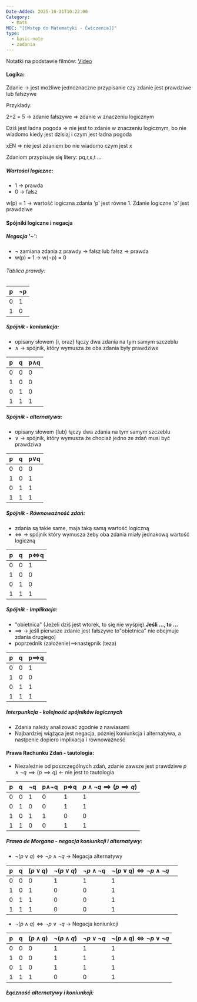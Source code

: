 ```yaml
---
Date-Added: 2025-10-21T10:22:00
Category:
  - Math
MOC: "[[Wstęp do Matematyki - Ćwiczenia]]"
type:
  - basic-note
  - zadania
---
```

Notatki na podstawie filmów:
[Video](https://www.youtube.com/watch?v=Wf9wBm2j5oo&list=PLn4jDcZVwTZ7OD2_SiPI2ywiUJq_jdYig)
#### Logika:
Zdanie -> jest możliwe jednoznaczne przypisanie czy zdanie jest prawdziwe lub fałszywe

Przykłady:

2+2 = 5 -> zdanie fałszywe => zdanie w znaczeniu logicznym

Dziś jest ładna pogoda => nie jest to zdanie w znaczeniu logicznym, bo nie wiadomo kiedy jest dzisiaj i czym jest ładna pogoda

xEN => nie jest zdaniem bo nie wiadomo czym jest x

Zdaniom przypisuje się litery: pq,r,s,t ...
##### Wartości logiczne:
- 1 -> prawda
- 0 -> fałsz

w(p) = 1 -> wartość logiczna zdania 'p' jest równe 1. Zdanie logiczne 'p' jest prawdziwe

#### Spójniki logiczne i negacja

##### Negacja '~':
 -  $\neg$ zamiana zdania z prawdy -> fałsz lub fałsz -> prawda
 - w(p) = 1 -> w($\neg$p) = 0
###### Tablica prawdy:
 

| p   | $\neg$p |
| --- | ------- |
| 0   | 1       |
| 1   | 0       |

##### Spójnik - koniunkcja:
- opisany słowem {i, oraz} łączy dwa zdania na tym samym szczeblu
- $\land$ -> spójnik, który wymusza że oba zdania były prawdziwe

| p   | q   | p$\land$q |
| --- | --- | --------- |
| 0   | 0   | 0         |
| 1   | 0   | 0         |
| 0   | 1   | 0         |
| 1   | 1   | 1         |
##### Spójnik - alternatywa:
- opisany słowem {lub} łączy dwa zdania na tym samym szczeblu
- $\lor$ -> spójnik, który wymusza że chociaż jedno ze zdań musi być prawdziwa

| p   | q   | p$\lor$q |
| --- | --- | -------- |
| 0   | 0   | 0        |
| 1   | 0   | 1        |
| 0   | 1   | 1        |
| 1   | 1   | 1        |
##### Spójnik - Równoważność zdań:
- zdania są takie same, maja taką samą wartość logiczną
- <=> -> spójnik który wymusza żeby oba zdania miały jednakową wartość logiczną

| p   | q   | p$\iff$q |
| --- | --- | -------- |
| 0   | 0   | 1        |
| 1   | 0   | 0        |
| 0   | 1   | 0        |
| 1   | 1   | 1        |
##### Spójnik - Implikacja:
- "obietnica" (Jeżeli dziś jest wtorek, to się nie wyśpię).**Jeśli ..., to ...**
- $\implies$ -> jeśli pierwsze zdanie jest fałszywe to"obietnica" nie obejmuje zdania drugiego)
- poprzednik (założenie)$\implies$następnik (teza)

| p   | q   | p$\implies$q |
| --- | --- | ------------ |
| 0   | 0   | 1            |
| 1   | 0   | 0            |
| 0   | 1   | 1            |
| 1   | 1   | 1            |
##### Interpunkcja - kolejność spójników logicznych
 - Zdania należy analizować zgodnie z nawiasami
 - Najbardziej wiążąca jest negacja, póżniej koniunkcja i alternatywa, a nastpenie dopiero implikacja i równoważność
 

#### Prawa Rachunku Zdań - tautologia:
- Niezależnie od poszczególnych zdań, zdanie zawsze jest prawdziwe
$p\land \neg q \implies (p \implies q)$ <- nie jest to tautologia

| p   | q   | $\neg$q | p$\land \neg$q | p=>q | $p\land \neg q \implies (p \implies q)$ |
| --- | --- | ------- | -------------- | ---- | --------------------------------------- |
| 0   | 0   | 1       | 0              | 1    | 1                                       |
| 0   | 1   | 0       | 0              | 1    | 1                                       |
| 1   | 0   | 1       | 1              | 0    | 0                                       |
| 1   | 1   | 0       | 0              | 1    | 1                                       |
##### Prawa de Morgana - negacja koniunkcji i alternatywy:
- $\neg (p\lor q)\iff \neg p\land \neg q$ -> Negacja alternatywy

| p   | q   | $(p\lor q)$ | $\neg (p\lor q)$ | $\neg p\land \neg q$ | $\neg (p\lor q)\iff \neg p\land \neg q$ |     |
| --- | --- | ----------- | ---------------- | -------------------- | --------------------------------------- | --- |
| 0   | 0   | 0           | 1                | 1                    | 1                                       |     |
| 1   | 0   | 1           | 0                | 0                    | 1                                       |     |
| 0   | 1   | 1           | 0                | 0                    | 1                                       |     |
| 1   | 1   | 1           | 0                | 0                    | 1                                       |     |
- $\neg (p\land q)\iff \neg p \lor \neg q$ -> Negacja koniunkcji

| p   | q   | $(p\land q)$ | $\neg (p\land q)$ | $\neg p\lor \neg q$ | $\neg (p\land q)\iff \neg p\lor \neg q$ |
| --- | --- | ------------ | ----------------- | ------------------- | --------------------------------------- |
| 0   | 0   | 0            | 1                 | 1                   | 1                                       |
| 1   | 0   | 0            | 1                 | 1                   | 1                                       |
| 0   | 1   | 0            | 1                 | 1                   | 1                                       |
| 1   | 1   | 1            | 0                 | 0                   | 1                                       |
##### Łączność alternatywy i koniunkcji:
